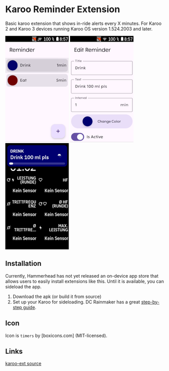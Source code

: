 # Karoo Reminder Extension

Basic karoo extension that shows in-ride alerts every X minutes. For Karoo 2 and Karoo 3 devices
running Karoo OS version 1.524.2003 and later.

![Reminder List](list.png)
![Reminder Detail](detail.png)
![Reminder in ride](inride.png)

## Installation

Currently, Hammerhead has not yet released an on-device app store that allows users to easily install 
extensions like this. Until it is available, you can sideload the app.

1. Download the apk (or build it from source)
2. Set up your Karoo for sideloading. DC Rainmaker has a great [step-by-step guide](https://www.dcrainmaker.com/2021/02/how-to-sideload-android-apps-on-your-hammerhead-karoo-1-karoo-2.html).

## Icon

Icon is `timers` by [boxicons.com] (MIT-licensed).

## Links

[karoo-ext source](https://github.com/hammerheadnav/karoo-ext)
